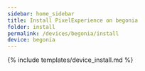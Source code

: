 ```yaml
---
sidebar: home_sidebar
title: Install PixelExperience on begonia
folder: install
permalink: /devices/begonia/install
device: begonia
---
```

{% include templates/device_install.md %}

